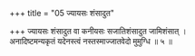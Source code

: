 +++
title = "05 ज्यायसः शंसादुत"

+++
ज्यायसः शंसादुत वा कनीयसः सजातिशंसादुत जामिशंसात् ।  
अनादिष्टमन्यकृतं यदेनस्त्वं नस्तस्माज्जातवेदो मुमुग्धि ॥ ५ ॥